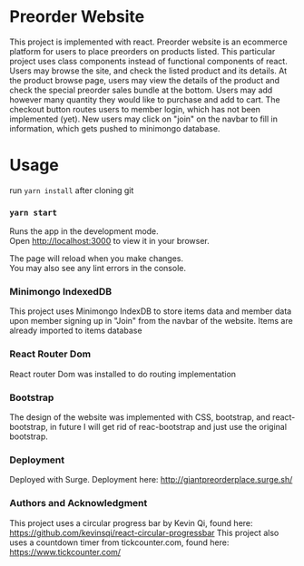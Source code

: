# Preorder Website

This project is implemented with react. Preorder website is an ecommerce platform for users to place preorders on products listed. This particular project uses class components instead of functional components of react.
Users may browse the site, and check the listed product and its details. At the product browse page, users may view the details of the product and check the special preorder sales bundle at the bottom. Users may add however many quantity they would like to purchase and add to cart. The checkout button routes users to member login, which has not been implemented (yet). New users may click on "join" on the navbar to fill in information, which gets pushed to minimongo database. 

# Usage 

run  `yarn install` after cloning git

### `yarn start`

Runs the app in the development mode.\
Open [http://localhost:3000](http://localhost:3000) to view it in your browser.

The page will reload when you make changes.\
You may also see any lint errors in the console.

### Minimongo IndexedDB 

This project uses Minimongo IndexDB to store items data and member data upon member signing up in "Join" from the navbar of the website.
Items are already imported to items database

### React Router Dom

React router Dom was installed to do routing implementation

### Bootstrap

The design of the website was implemented with CSS, bootstrap, and react-bootstrap, in future I will get rid of reac-bootstrap and just use the original bootstrap. 


### Deployment
Deployed with Surge. Deployment here: http://giantpreorderplace.surge.sh/

### Authors and Acknowledgment

This project uses a circular progress bar by Kevin Qi, found here: https://github.com/kevinsqi/react-circular-progressbar
This project also uses a countdown timer from tickcounter.com, found here: https://www.tickcounter.com/
